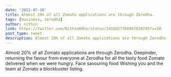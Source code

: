 ```yaml
---
date: '2021-07-16'
title: Almost 20% of all Zomato applications are through Zerodha. 
tags: [business, zerodha]
author: nithin
link: https://twitter.com/Nithin0dha/status/1416027760967839745?s=20
post_type: tweet
description: Almost 20% of all Zomato applications are through Zerodha...
---
```


Almost 20% of all Zomato applications are through Zerodha. Deepinder, returning the favour from everyone at Zerodha for all the tasty food Zomato delivered when we were hungry. Face savouring food Wishing you and the team at Zomato a blockbuster listing.
